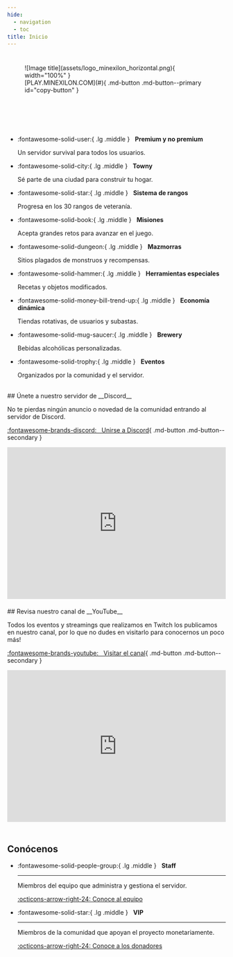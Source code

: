 ```yaml
---
hide:
  - navigation
  - toc
title: Inicio
---
```


#

<figure markdown="span">
  ![Image title](assets/logo_minexilon_horizontal.png){ width="100%" }
  <br>
  [PLAY.MINEXILON.COM](#){ .md-button .md-button--primary id="copy-button" }
</figure>

<br>
<br>
<br>
<br>

<div class="grid cards" markdown>

-   :fontawesome-solid-user:{ .lg .middle } &nbsp; __Premium y no premium__

    Un servidor survival para todos los usuarios.

-   :fontawesome-solid-city:{ .lg .middle } &nbsp; __Towny__

    Sé parte de una ciudad para construir tu hogar.

-   :fontawesome-solid-star:{ .lg .middle } &nbsp; __Sistema de rangos__

    Progresa en los 30 rangos de veteranía.

-   :fontawesome-solid-book:{ .lg .middle } &nbsp; __Misiones__

    Acepta grandes retos para avanzar en el juego.

-   :fontawesome-solid-dungeon:{ .lg .middle } &nbsp; __Mazmorras__

    Sitios plagados de monstruos y recompensas.

-   :fontawesome-solid-hammer:{ .lg .middle } &nbsp; __Herramientas especiales__

    Recetas y objetos modificados.

-   :fontawesome-solid-money-bill-trend-up:{ .lg .middle } &nbsp; __Economía dinámica__

    Tiendas rotativas, de usuarios y subastas.

-   :fontawesome-solid-mug-saucer:{ .lg .middle } &nbsp; __Brewery__

    Bebidas alcohólicas personalizadas.

-   :fontawesome-solid-trophy:{ .lg .middle } &nbsp; __Eventos__

    Organizados por la comunidad y el servidor.

</div>

<br>

<div class="grid" markdown>

<div markdown>
## Únete a nuestro servidor de __Discord__

No te pierdas ningún anuncio o novedad de la comunidad entrando al servidor de Discord.

[:fontawesome-brands-discord: &nbsp; Unirse a Discord](https://discord.com/invite/fxEqfnT){ .md-button .md-button--secondary }
</div>

<div markdown>
<iframe src="https://discord.com/widget?id=165850617707757568&theme=dark" width="100%" height="350" allowtransparency="true" frameborder="0" sandbox="allow-popups allow-popups-to-escape-sandbox allow-same-origin allow-scripts"></iframe>
</div>

</div>

<br>

<div class="grid" markdown>

<div markdown>
## Revisa nuestro canal de __YouTube__

Todos los eventos y streamings que realizamos en Twitch los publicamos en nuestro canal, por lo que no dudes en visitarlo para conocernos un poco más!

[:fontawesome-brands-youtube: &nbsp; Visitar el canal](https://www.youtube.com/channel/UCRhbX5mSyo_zLm2GQS4Rpqw){ .md-button .md-button--secondary }
</div>

<div markdown>
<iframe width="100%" height="350" src="https://www.youtube.com/embed/vV4ve3wjILQ?si=iZfwsh2gsm2-bbBL" title="YouTube video player" frameborder="0" allow="accelerometer; autoplay; clipboard-write; encrypted-media; gyroscope; picture-in-picture; web-share" referrerpolicy="strict-origin-when-cross-origin" allowfullscreen></iframe>
</div>

</div>

<br>

## __Conócenos__

<div class="grid cards" markdown>

-   :fontawesome-solid-people-group:{ .lg .middle } &nbsp; __Staff__

    ---

    Miembros del equipo que administra y gestiona el servidor.

    [:octicons-arrow-right-24: Conoce al equipo](staff.md)

-   :fontawesome-solid-star:{ .lg .middle } &nbsp; __VIP__

    ---

    Miembros de la comunidad que apoyan el proyecto monetariamente.

    [:octicons-arrow-right-24: Conoce a los donadores](donadores.md)

</div>

<br>
